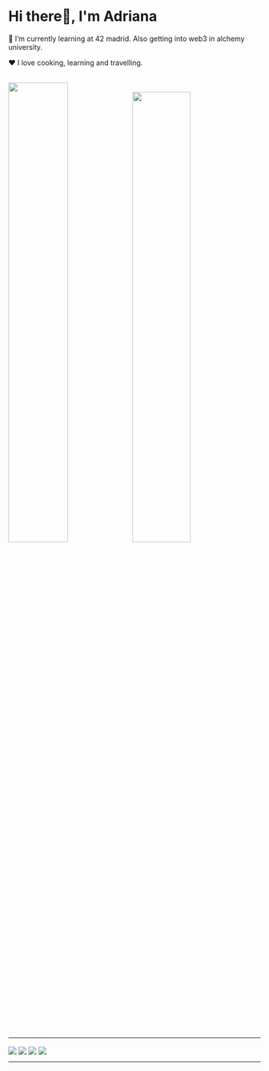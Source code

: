 <h1> Hi there👋, I'm Adriana</h1>

🌱 I’m currently learning at 42 madrid. Also getting into web3 in alchemy university.

❤️ I love cooking, learning and travelling.
<br><br>
<p align="left">
  <img src="https://github-readme-stats-eight-virid.vercel.app/api?username=abeph00&count_private=true&theme=calm&show_icons=true" width="48.5%" />
  <img src="https://github-readme-stats-eight-virid.vercel.app/api/top-langs/?username=abeph00&layout=compact&count_private=false&theme=calm&show_icons=true"  width="48%" />
 </p>

----
[<img align="center" src="https://img.shields.io/badge/LinkedIn-0077B5?style=for-the-badge&logo=linkedin&logoColor=white" />](https://www.linkedin.com/in/adriana-bertrand-puche-a22639226/) 
[<img align="center" src="https://img.shields.io/badge/42-000000.svg?style=for-the-badge&logo=42&logoColor=white" />](https://profile.intra.42.fr/users/abertran)
[<img align="center" src="https://img.shields.io/badge/Gmail-EA4335.svg?style=for-the-badge&logo=Gmail&logoColor=white" />]()
[<img align="center" src="https://img.shields.io/badge/Discord-5865F2.svg?style=for-the-badge&logo=Discord&logoColor=white" />]()

----
